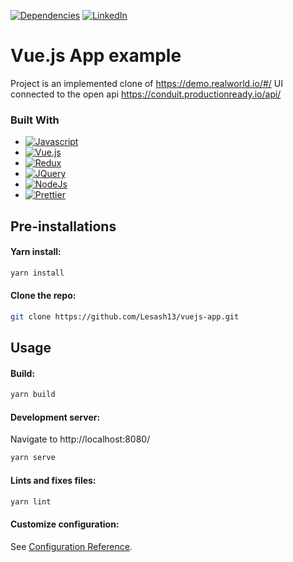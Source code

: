[![Dependencies][dependency-shield]][dependency-url]
[![LinkedIn][linkedin-shield]][linkedin-url]

# Vue.js App example

Project is an implemented clone of https://demo.realworld.io/#/ UI connected to the open
api https://conduit.productionready.io/api/

### Built With

* [![Javascript][Javascript.io]][Javascript-url]
* [![Vue.js][VueJs.io]][VueJs-url]
* [![Redux][Redux.io]][Redux-url]
* [![JQuery][JQuery.com]][JQuery-url]
* [![NodeJs][NodeJs.io]][NodeJs-url]
* [![Prettier][Prettier.io]][Prettier-url]

## Pre-installations

#### Yarn install:

```sh
yarn install
```

#### Clone the repo:

```sh
git clone https://github.com/Lesash13/vuejs-app.git
```

## Usage

#### Build:

``` sh
yarn build
```

#### Development server:
Navigate to http://localhost:8080/

``` sh
yarn serve
```



#### Lints and fixes files:

``` sh
yarn lint
```

#### Customize configuration:

See [Configuration Reference](https://cli.vuejs.org/config/).


<!-- MARKDOWN LINKS & IMAGES -->

[dependency-shield]: https://img.shields.io/badge/Dependency_Graph-darkgreen?style=for-the-badge

[dependency-url]:  https://github.com/Lesash13/vuejs-app/network/dependencies

[linkedin-shield]: https://img.shields.io/badge/-LinkedIn-black.svg?style=for-the-badge&logo=linkedin&colorB=darkblue

[linkedin-url]: https://www.linkedin.com/in/victoriya-mitrofanova-96839278/

[Javascript.io]: https://img.shields.io/badge/-Javascript-lightyellow?style=for-the-badge&logo=javascript

[Javascript-url]: https://www.javascript.com/

[VueJs.io]: https://img.shields.io/badge/-Vue.js-black?style=for-the-badge&logo=vue.js

[VueJs-url]: https://vuejs.org/

[Redux.io]: https://img.shields.io/badge/-Vuex-white?style=for-the-badge&logo=vue.js

[Redux-url]:https://vuex.vuejs.org/

[JQuery.com]: https://img.shields.io/badge/jQuery-0769AD?style=for-the-badge&logo=jquery

[JQuery-url]: https://jquery.com

[NodeJs.io]: https://img.shields.io/badge/-Node.js-green?style=for-the-badge&logo=Node.js

[NodeJs-url]: https://nodejs.org/en/

[Prettier.io]: https://img.shields.io/badge/Prettier-0769AD?style=for-the-badge&logo=prettier

[Prettier-url]: https://prettier.io/
